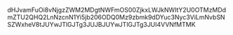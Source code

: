 dHJvamFuOi8vNjgzZWM2MDgtNWFmOS00ZjkxLWJkNWItY2U0OTMzMDdmZTU2QHQ2LnNzcnN1Yi5jb206ODQ0Mz9zbmk9dDYuc3Nyc3ViLmNvbSNSZWxheV8tJUYwJTlGJTg3JUJBJUYwJTlGJTg3JUI4VVNfMTMK
